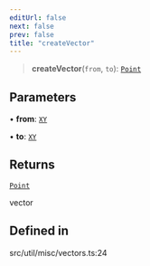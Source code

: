 ```yaml
---
editUrl: false
next: false
prev: false
title: "createVector"
---
```


> **createVector**(`from`, `to`): [`Point`](/api/classes/point/)

## Parameters

• **from**: [`XY`](/api/interfaces/xy/)

• **to**: [`XY`](/api/interfaces/xy/)

## Returns

[`Point`](/api/classes/point/)

vector

## Defined in

src/util/misc/vectors.ts:24
